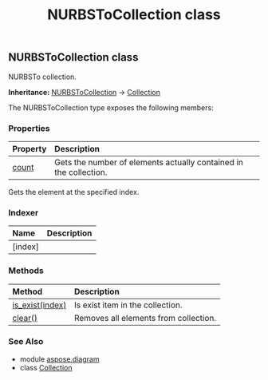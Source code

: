 ﻿---
title: NURBSToCollection class
second_title: Aspose.Diagram for Python via .NET API References
description: 
type: docs
weight: 1470
url: /python-net/aspose.diagram/nurbstocollection/
is_root: false
---

## NURBSToCollection class

NURBSTo collection.



**Inheritance:** [NURBSToCollection](/diagram/python-net/aspose.diagram/nurbstocollection) → 
[Collection](/diagram/python-net/aspose.diagram/collection)



The NURBSToCollection type exposes the following members:

### Properties
| Property | Description |
| :- | :- |
| [count](/diagram/python-net/aspose.diagram/nurbstocollection/count) | Gets the number of elements actually contained in the collection. |



Gets the element at the specified index.
### Indexer
| Name | Description |
| :- | :- |
| [index] |  |


### Methods
| Method | Description |
| :- | :- |
| [is_exist(index)](/diagram/python-net/aspose.diagram/nurbstocollection/is_exist/#int) | Is exist item in the collection. |
| [clear()](/diagram/python-net/aspose.diagram/nurbstocollection/clear/#) | Removes all elements from collection. |


### See Also

* module [aspose.diagram](../)
* class [Collection](/diagram/python-net/aspose.diagram/collection)
